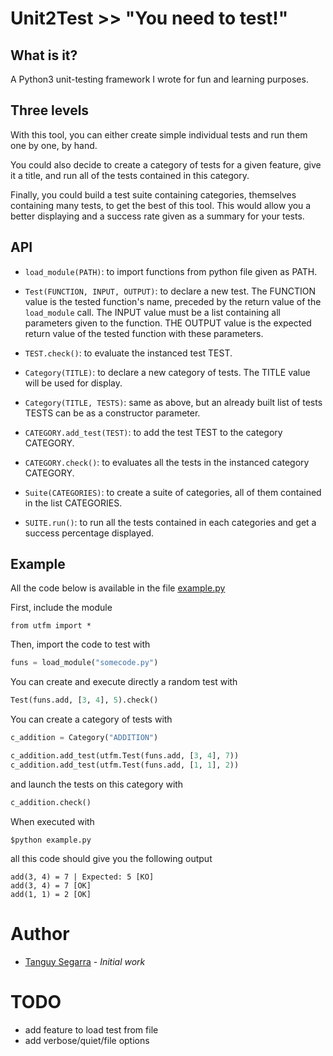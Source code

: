 # Unit2Test >> "You need to test!"


## What is it?

A Python3 unit-testing framework I wrote for fun and learning purposes.


## Three levels

With this tool, you can either create simple individual tests and run them one
by one, by hand.

You could also decide to create a category of tests for a given feature, give it
a title, and run all of the tests contained in this category.

Finally, you could build a test suite containing categories, themselves
containing many tests, to get the best of this tool. This would allow you a
better displaying and a success rate given as a summary for your tests.


## API

* `load_module(PATH)`: to import functions from python file given as PATH.

* `Test(FUNCTION, INPUT, OUTPUT)`: to declare a new test.
The FUNCTION value is the tested function's name, preceded by the return
value of the `load_module` call.
The INPUT value must be a list containing all parameters given to the
function.
THE OUTPUT value is the expected return value of the tested function with
these parameters.

* `TEST.check()`: to evaluate the instanced test TEST.

* `Category(TITLE)`: to declare a new category of tests. The TITLE value will be
used for display.

* `Category(TITLE, TESTS)`: same as above, but an already built list of tests
TESTS can be as a constructor parameter.

* `CATEGORY.add_test(TEST)`: to add the test TEST to the category CATEGORY.

* `CATEGORY.check()`: to evaluates all the tests in the instanced category
CATEGORY.

* `Suite(CATEGORIES)`: to create a suite of categories, all of them contained
in the list CATEGORIES.

* `SUITE.run()`: to run all the tests contained in each categories and get a
success percentage displayed.


## Example

All the code below is available in the file [example.py](example.py)

First, include the module

```python3
from utfm import *
```

Then, import the code to test with

```python
funs = load_module("somecode.py")
```

You can create and execute directly a random test with

```python
Test(funs.add, [3, 4], 5).check()
```

You can create a category of tests with

```python
c_addition = Category("ADDITION")

c_addition.add_test(utfm.Test(funs.add, [3, 4], 7))
c_addition.add_test(utfm.Test(funs.add, [1, 1], 2))
```

and launch the tests on this category with

```python
c_addition.check()
```

When executed with

```
$python example.py
```

all this code should give you the following output

```
add(3, 4) = 7 | Expected: 5 [KO]
add(3, 4) = 7 [OK]
add(1, 1) = 2 [OK]
```

# Author

* [Tanguy Segarra](https://github.com/tanguysegarra/) - *Initial work*

# TODO

* add feature to load test from file
* add verbose/quiet/file options
